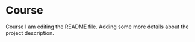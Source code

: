 # Course
Course
I am editing the README file. Adding some more details about the project 
description.
